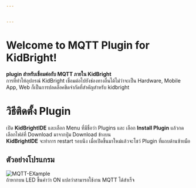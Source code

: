 ```yaml
---


---
```


<h1 id="welcome-to-mqtt-plugin-for-kidbright">Welcome to MQTT Plugin for KidBright!</h1>
<p><strong>plugin สำหรับเชื่อมต่อกับ MQTT ภายใน KidBright</strong><br>
การที่ทำให้อุปกรณ์ KidBright เชื่อมต่อไปยังช่องทางอื่นได้ไม่ว่าจะเป็น Hardware, Mobile App, Web ก็เป็นการปลดล็อคขีดจำกัดที่สำคัญสำหรับ kidbright</p>
<h1 id="วิธีติดตั้ง-plugin">วิธีติดตั้ง Plugin</h1>
<p>เปิด <strong>KidBrightIDE</strong> และเลือก Menu ที่มีชื่อว่า Plugins และ เลือก <strong>Install Plugin</strong> แล้วกดเลือกไฟล์ที่ Download มาจากปุ่ม Download ข้างบน<br>
<strong>KidBrightIDE</strong> จะทำการ restart รอบนึง เมื่อเปิดขึ้นมาใหม่แล้วจะโชว์ Plugin ที่แถบด้านซ้ายมือ</p>
<h2 id="ตัวอย่างโปรแกรม">ตัวอย่างโปรแกรม</h2>
<p><img src="https://get.google.com/albumarchive/105550791925667194106/album/AF1QipM04TFl0J3kwLrZzy5PpNeUL24WhmXzvTWbfCx9/AF1QipPTf8E3IUB4iLN-ygkKL9wEjyZZHSM75jOeEOjM?source=pwa#6681136948458176210" alt="MQTT-EXample"><br>
ถ้าหากบน LED ขึ้นคำว่า ON แปลว่าสามารถใช้งาน MQTT ได้สำเร็จ</p>

